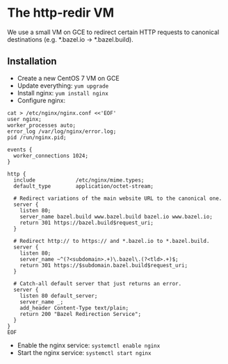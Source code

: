 # The http-redir VM

We use a small VM on GCE to redirect certain HTTP requests to canonical destinations (e.g. \*.bazel.io -> \*.bazel.build).

## Installation

 - Create a new CentOS 7 VM on GCE
 - Update everything: `yum upgrade`
 - Install nginx: `yum install nginx`
 - Configure nginx:

```
cat > /etc/nginx/nginx.conf <<'EOF'
user nginx;
worker_processes auto;
error_log /var/log/nginx/error.log;
pid /run/nginx.pid;

events {
  worker_connections 1024;
}

http {
  include             /etc/nginx/mime.types;
  default_type        application/octet-stream;

  # Redirect variations of the main website URL to the canonical one.
  server {
    listen 80;
    server_name bazel.build www.bazel.build bazel.io www.bazel.io;
    return 301 https://bazel.build$request_uri;
  }

  # Redirect http:// to https:// and *.bazel.io to *.bazel.build.
  server {
    listen 80;
    server_name ~^(?<subdomain>.+)\.bazel\.(?<tld>.+)$;
    return 301 https://$subdomain.bazel.build$request_uri;
  }

  # Catch-all default server that just returns an error.
  server {
    listen 80 default_server;
    server_name _;
    add_header Content-Type text/plain;
    return 200 "Bazel Redirection Service";
  }
}
EOF
```
 - Enable the nginx service: `systemctl enable nginx`
 - Start the nginx service: `systemctl start nginx`
